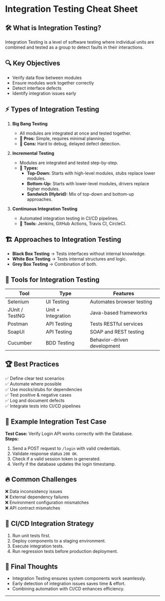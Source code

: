 # Integration Testing Cheat Sheet

## 🛠 What is Integration Testing?
Integration Testing is a level of software testing where individual units are combined and tested as a group to detect faults in their interactions.

## 🔍 Key Objectives
- Verify data flow between modules
- Ensure modules work together correctly
- Detect interface defects
- Identify integration issues early

## ⚡ Types of Integration Testing
1. **Big Bang Testing**  
   - All modules are integrated at once and tested together.  
   - 🔹 **Pros:** Simple, requires minimal planning.  
   - 🔹 **Cons:** Hard to debug, delayed defect detection.

2. **Incremental Testing**  
   - Modules are integrated and tested step-by-step.  
   - 🔹 **Types:**
     - **Top-Down:** Starts with high-level modules, stubs replace lower modules.  
     - **Bottom-Up:** Starts with lower-level modules, drivers replace higher modules.  
     - **Sandwich (Hybrid):** Mix of top-down and bottom-up approaches.

3. **Continuous Integration Testing**  
   - Automated integration testing in CI/CD pipelines.  
   - 🔹 **Tools:** Jenkins, GitHub Actions, Travis CI, CircleCI.

## 🏗 Approaches to Integration Testing
- **Black Box Testing** → Tests interfaces without internal knowledge.  
- **White Box Testing** → Tests internal structures and logic.  
- **Grey Box Testing** → Combination of both.

## 🔧 Tools for Integration Testing
| Tool            | Type               | Features |
|----------------|------------------|-----------|
| Selenium       | UI Testing        | Automates browser testing |
| JUnit / TestNG | Unit + Integration | Java-based frameworks |
| Postman       | API Testing       | Tests RESTful services |
| SoapUI        | API Testing       | SOAP and REST testing |
| Cucumber      | BDD Testing       | Behavior-driven development |

## 🏆 Best Practices
✅ Define clear test scenarios  
✅ Automate where possible  
✅ Use mocks/stubs for dependencies  
✅ Test positive & negative cases  
✅ Log and document defects  
✅ Integrate tests into CI/CD pipelines  

## 📌 Example Integration Test Case
**Test Case:** Verify Login API works correctly with the Database.  
**Steps:**
1. Send a POST request to `/login` with valid credentials.
2. Validate response status `200 OK`.
3. Check if a valid session token is generated.
4. Verify if the database updates the login timestamp.

## 🔥 Common Challenges
❌ Data inconsistency issues  
❌ External dependency failures  
❌ Environment configuration mismatches  
❌ API contract mismatches  

## 🚀 CI/CD Integration Strategy
1. Run unit tests first.
2. Deploy components to a staging environment.
3. Execute integration tests.
4. Run regression tests before production deployment.

## 🎯 Final Thoughts
- Integration Testing ensures system components work seamlessly.
- Early detection of integration issues saves time & effort.
- Combining automation with CI/CD enhances efficiency.

---


